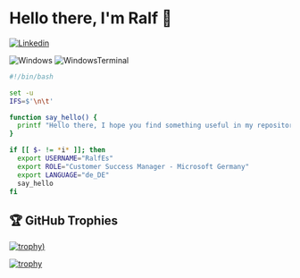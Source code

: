 # Hello there, I'm Ralf 👋
[![Linkedin](https://img.shields.io/badge/-LinkedIn-blue?style=flat&logo=Linkedin&logoColor=white)](https://www.linkedin.com/in/RalfEs/)

![Windows](https://img.shields.io/badge/OS-Windows-informational?style=flat&logo=Windows&logoColor=white&color=6aa6f8) ![WindowsTerminal](https://img.shields.io/badge/Shell-Windows%20Terminal-informational?style=flat&logo=Windows-Terminal&logoColor=white&color=6aa6f8)

```bash
#!/bin/bash

set -u
IFS=$'\n\t'

function say_hello() {
  printf "Hello there, I hope you find something useful in my repositories!\\n"
}

if [[ $- != *i* ]]; then
  export USERNAME="RalfEs"
  export ROLE="Customer Success Manager - Microsoft Germany"
  export LANGUAGE="de_DE"
  say_hello
fi
```

## 🏆 GitHub Trophies
[![trophy](https://github-profile-trophy.vercel.app/?username=RalfEs73&theme=oldie&column=7&&margin-w=15&no-bg=true))](https://github.com/ryo-ma/github-profile-trophy)

[![trophy](https://github-profile-trophy.vercel.app/?username=RalfEs73&theme=nord&column=7)](https://github.com/ryo-ma/github-profile-trophy)
